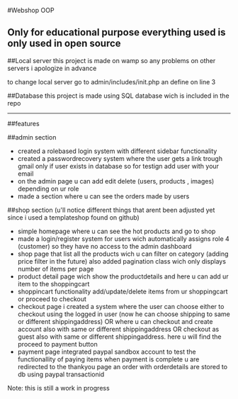 #Webshop OOP

Only for educational purpose everything used is only used in open source
---

##Local server
this project is made on wamp so any problems on other servers i apologize in advance

to change local server go to admin/includes/init.php an define on line 3

##Database 
this project is made using SQL database wich is included in the repo

---

##features

##admin section

- created a rolebased login system with different sidebar functionality
- created a passwordrecovery system where the user gets a link trough gmail only if user exists in database so for testign add user with your email
- on the admin page u can add edit delete (users, products , images) depending on ur role
- made a section where u can see the orders made by users 

##shop section
(u'll notice different things that arent been adjusted yet since i used a templateshop found on github)
- simple homepage where u can see the hot products and go to shop 
- made a login/register system for users wich automatically assigns role 4 (customer) so they have no access to the admin dashboard
- shop page that list all the products wich u can filter on category (adding price filter in the future) also added pagination class wich only displays number of items per page
- product detail page wich show the productdetails and here u can add ur item to the shoppingcart
- shoppincart functionality add/update/delete items from ur shoppingcart or proceed to checkout
- checkout page i created a system where the user can choose either to checkout using the logged in user (now he can choose shipping to same or different shippingaddress) OR where u can checkout and create account also with same or different shippingaddress OR checkout as guest also with same or different shippingaddress. here u will find the proceed to payment button
- payment page integrated paypal sandbox account to test the functionallity of paying items when payment is complete u are redirected to the thankyou page an order with orderdetails are stored to db using paypal transactionid

Note: this is still a work in progress 

